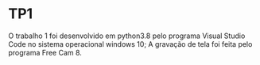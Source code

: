 # TP1
O trabalho 1 foi desenvolvido em python3.8 pelo programa Visual Studio Code no sistema operacional windows 10;
A gravação de tela foi feita pelo programa Free Cam 8.
